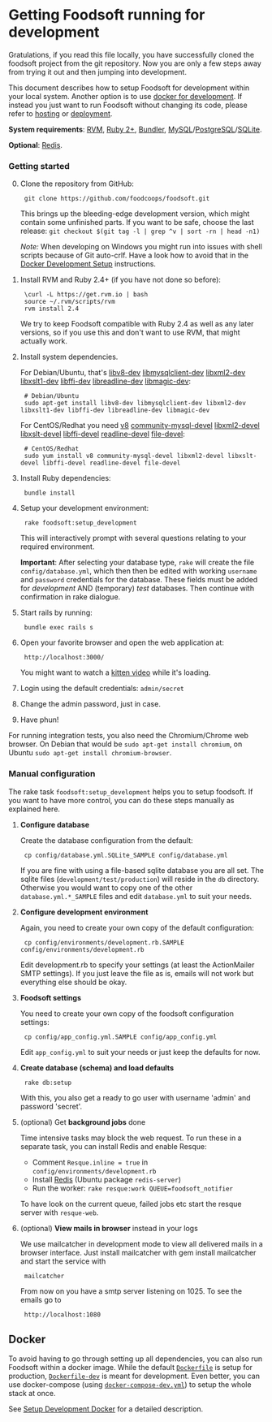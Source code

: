 # Getting Foodsoft running for development

Gratulations, if you read this file locally, you have successfully cloned the
foodsoft project from the git repository. Now you are only a few steps away
from trying it out and then jumping into development.

This document describes how to setup Foodsoft for development within your local
system. Another option is to use [docker for development](SETUP_DEVELOPMENT_DOCKER.md).
If instead you just want to run Foodsoft without changing its code, please refer to
[hosting](https://foodcoops.github.io/foodsoft-hosting/) or
[deployment](https://github.com/foodcoops/foodsoft/wiki/Deployment-notes).

**System requirements**:
[RVM](https://rvm.io/rvm/install),
[Ruby 2+](https://www.ruby-lang.org/en/downloads/),
[Bundler](http://bundler.io/),
[MySQL](http://mysql.com/)/[PostgreSQL](http://www.postgresql.org/)/[SQLite](http://sqlite.org/).

**Optional**:
[Redis](http://redis.io/).

### Getting started

0. Clone the repository from GitHub:

        git clone https://github.com/foodcoops/foodsoft.git

   This brings up the bleeding-edge development version, which might contain some
   unfinished parts. If you want to be safe, choose the last release:
   `git checkout $(git tag -l | grep ^v | sort -rn | head -n1)`
   
   *Note:* When developing on Windows you might run into issues with shell scripts because of Git auto-crlf. Have a look how to avoid that in the [Docker Development Setup](./SETUP_DEVELOPMENT_DOCKER.md#prerequisites-windows-only) instructions. 

1. Install RVM and Ruby 2.4+ (if you have not done so before):

        \curl -L https://get.rvm.io | bash
        source ~/.rvm/scripts/rvm
        rvm install 2.4

    We try to keep Foodsoft compatible with Ruby 2.4 as well as any later versions,
    so if you use this and don't want to use RVM, that might actually work.

2. Install system dependencies.

   For Debian/Ubuntu, that's
   [libv8-dev](https://packages.debian.org/stable/libv8-dev)
   [libmysqlclient-dev](https://packages.debian.org/stable/libmysqlclient-dev)
   [libxml2-dev](https://packages.debian.org/stable/libxml2-dev)
   [libxslt1-dev](https://packages.debian.org/stable/libxslt1-dev)
   [libffi-dev](https://packages.debian.org/stable/libffi-dev)
   [libreadline-dev](https://packages.debian.org/stable/libreadline-dev)
   [libmagic-dev](https://packages.debian.org/stable/libmagic-dev):

        # Debian/Ubuntu
        sudo apt-get install libv8-dev libmysqlclient-dev libxml2-dev libxslt1-dev libffi-dev libreadline-dev libmagic-dev

   For CentOS/Redhat you need
   [v8](https://apps.fedoraproject.org/packages/v8)
   [community-mysql-devel](https://apps.fedoraproject.org/packages/community-mysql-devel)
   [libxml2-devel](https://apps.fedoraproject.org/packages/libxml2-devel)
   [libxslt-devel](https://apps.fedoraproject.org/packages/libxslt-devel)
   [libffi-devel](https://apps.fedoraproject.org/packages/libffi-devel)
   [readline-devel](https://apps.fedoraproject.org/packages/readline-devel)
   [file-devel](https://apps.fedoraproject.org/packages/file-devel):

        # CentOS/Redhat
        sudo yum install v8 community-mysql-devel libxml2-devel libxslt-devel libffi-devel readline-devel file-devel

3. Install Ruby dependencies:

        bundle install

4. Setup your development environment:

        rake foodsoft:setup_development

   This will interactively prompt with several questions relating to your
   required environment.

   **Important**: After selecting your database type, `rake` will create the file `config/database.yml`,
   which then then be edited with working `username` and `password` credentials for the database. These fields
   must be added for *development* AND (temporary) *test* databases. Then continue with confirmation in rake dialogue.

5. Start rails by running:

        bundle exec rails s

6. Open your favorite browser and open the web application at:

        http://localhost:3000/

   You might want to watch a
   [kitten video](https://www.youtube.com/watch?v=9Iq5yCoHp4o)
   while it's loading.

7. Login using the default credentials: `admin/secret`

8. Change the admin password, just in case.

9. Have phun!

For running integration tests, you also need the Chromium/Chrome web browser.
On Debian that would be `sudo apt-get install chromium`, on Ubuntu
`sudo apt-get install chromium-browser`.

### Manual configuration

The rake task `foodsoft:setup_development` helps you to setup foodsoft.
If you want to have more control, you can do these steps manually as
explained here.


1. **Configure database**

   Create the database configuration from the default:

        cp config/database.yml.SQLite_SAMPLE config/database.yml

   If you are fine with using a file-based sqlite database you are all set.
   The sqlite files (`development/test/production`) will reside in the `db`
   directory. Otherwise you would want to copy one of the other
   `database.yml.*_SAMPLE` files and edit `database.yml` to suit your needs.


2. **Configure development environment**

   Again, you need to create your own copy of the default configuration:

        cp config/environments/development.rb.SAMPLE config/environments/development.rb

   Edit development.rb to specify your settings (at least the ActionMailer SMTP
   settings). If you just leave the file as is, emails will not work but
   everything else should be okay.


3. **Foodsoft settings**

   You need to create your own copy of the foodsoft configuration settings:

        cp config/app_config.yml.SAMPLE config/app_config.yml

   Edit `app_config.yml` to suit your needs or just keep the defaults for now.


4. **Create database (schema) and load defaults**

        rake db:setup

   With this, you also get a ready to go user with username 'admin' and
   password 'secret'.


5. (optional) Get **background jobs** done

   Time intensive tasks may block the web request. To run these in a separate
   task, you can install Redis and enable Resque:

   * Comment `Resque.inline = true` in `config/environments/development.rb`
   * Install [Redis](http://redis.io/) (Ubuntu package `redis-server`)
   * Run the worker: `rake resque:work QUEUE=foodsoft_notifier`

   To have look on the current queue, failed jobs etc start the resque server with
   `resque-web`.


6. (optional) **View mails in browser** instead in your logs

   We use mailcatcher in development mode to view all delivered mails in a
   browser interface.  Just install mailcatcher with gem install mailcatcher
   and start the service with

        mailcatcher

   From now on you have a smtp server listening on 1025. To see the emails go to

        http://localhost:1080


## Docker

To avoid having to go through setting up all dependencies, you can also run Foodsoft
within a docker image. While the default [`Dockerfile`](../Dockerfile) is setup for production,
[`Dockerfile-dev`](../Dockerfile-dev) is meant for development. Even better, you can
use docker-compose (using [`docker-compose-dev.yml`](../docker-compose-dev.yml)) to
setup the whole stack at once.

See [Setup Development Docker](./SETUP_DEVELOPMENT_DOCKER.md) for a detailed description.